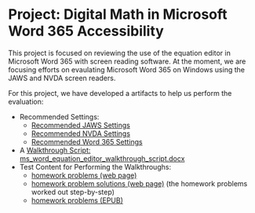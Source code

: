 # Project: Digital Math in Microsoft Word 365 Accessibility
This project is focused on reviewing the use of the equation editor in Microsoft Word 365 with screen reading software. At the moment, we are focusing efforts on evaulating Microsoft Word 365 on Windows using the JAWS and NVDA screen readers.

For this project, we have developed a artifacts to help us perform the evaluation:
 * Recommended Settings:
    * [Recommended JAWS Settings](recommended_jaws_settings.md)
    * [Recommended NVDA Settings](recommended_nvda_settings.md)
    * [Recommended Word 365 Settings](recommended_word_settings.html)
 * A [Walkthrough Script: ms_word_equation_editor_walkthrough_script.docx](ms_word_equation_editor_walkthrough_script.docx)
 * Test Content for Performing the Walkthroughs:
    * [homework problems (web page)](../test_content/homework_problems.html)
    * [homework problem solutions (web page)](../test_content/homework_solutions.html) (the homework problems worked out step-by-step)
    * [homework problems (EPUB)](../test_content/homework_problems.epub) 
